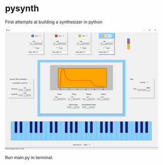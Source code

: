 # pysynth
First attempts at building a synthesizer in python

![Synth screenshot](./static/screenshots/screenshot1.png?raw=true "Screenshot of the synth GUI")

Run main.py in terminal.
